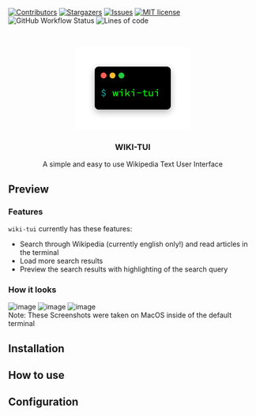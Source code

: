 [![Contributors](https://img.shields.io/github/contributors/Builditluc/wiki-tui.svg?style=for-the-badge)](https://github.com/Builditluc/wiki-tui/graphs/contributors)
[![Stargazers](https://img.shields.io/github/stars/Builditluc/wiki-tui.svg?style=for-the-badge)](https://github.com/Builditluc/wiki-tui/stargazers)
[![Issues](https://img.shields.io/github/issues/Builditluc/wiki-tui.svg?style=for-the-badge)](https://github.com/Builditluc/wiki-tui/issues)
[![MIT license](https://img.shields.io/github/license/Builditluc/wiki-tui?style=for-the-badge)](https://github.com/Builditluc/wiki-tui/blob/stable/LICENSE.txt)
![GitHub Workflow Status](https://img.shields.io/github/workflow/status/Builditluc/wiki-tui/Rust?style=for-the-badge)
![Lines of code](https://img.shields.io/tokei/lines/github/Builditluc/wiki-tui?style=for-the-badge)

<br />
<p align="center">
  <a href="https://github.com/Builditluc/wiki-tui">
    <img src= "logo.png" alt="Logo" width="234" height="167">
  </a>

  <h3 align="center">WIKI-TUI</h3>

  <p align="center">
    A simple and easy to use Wikipedia Text User Interface
  </p>
</p>

## Preview

### Features
`wiki-tui` currently has these features:
<ul>
  <li>Search through Wikipedia (currently english only!) and read articles in the terminal</li>
  <li>Load more search results</li>
  <li>Preview the search results with highlighting of the search query</li>
</ul>

### How it looks

![image](https://user-images.githubusercontent.com/37375448/115359389-ebfcbf00-a1be-11eb-91c5-b1effd4be575.png)
![image](https://user-images.githubusercontent.com/37375448/115359852-5e6d9f00-a1bf-11eb-9d3c-be4f5066ba66.png)
![image](https://user-images.githubusercontent.com/37375448/115359932-6f1e1500-a1bf-11eb-858b-a6fa72b53449.png) <br>
Note: These Screenshots were taken on MacOS inside of the default terminal

## Installation

## How to use

## Configuration

